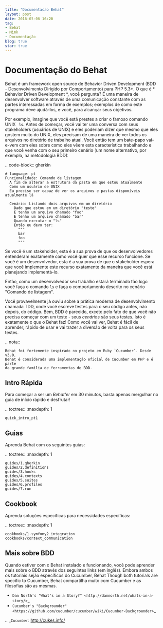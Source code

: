 ```yaml
---
title: "Documentacao Behat"
layout: post
date: 2016-05-06 16:20
tag:
- Behat
- Mink
- Documentação
blog: true
star: true
---
```


Documentação do Behat
=====================

Behat é um framework open source de Behavior Driven Development (BDD - Desenvolvimento Dirigido por Comportamento) para PHP 5.3+.
O que é * Behavior Driven Development *, você pergunta? É uma maneira de desenvolver software
através de uma comunicação constante com as partes interessadas em forma de exemplos;
exemplos de como este programa deve ajudá-los, e você, para alcançar seus objetivos.

Por exemplo, imagine que você está prestes a criar o famoso comando UNIX `` ls``.
Antes de começar, você vai ter uma conversa com seus stakeholders (usuários de UNIX) e eles poderiam dizer que mesmo que eles gostem muito do UNIX, eles precisam de uma maneira de ver todos os arquivos no diretório de trabalho atual. Você então tem um bate-papo vai-e-vem com eles sobre como eles vêem esta característica trabalhando e que você venha com o seu primeiro cenário (um nome alternativo, por exemplo, na metodologia BDD):

.. code-block:: gherkin

    # language: pt
    Funcionalidade: Comando de listagem
      A fim de alterar a estrutura da pasta em que estou atualmente
      Como um usuário de UNIX
      Eu preciso ser capaz de ver os arquivos e pastas disponíveis atualmente lá

      Cenário: Listando dois arquivos em um diretório
        Dado que estou em um diretório "teste"
        E tenho um arquivo chamado "foo"
        E tenho um arquivo chamado "bar"
        Quando executar o "ls"
        Então eu devo ter:
          """
          bar
          foo
          """


Se você é um stakeholder, esta é a sua prova de que os desenvolvedores entenderam exatamente como você quer que esse
recurso funcione. Se você é um desenvolvedor, esta é a sua prova de que o stakeholder espera que você implemente este
recurso exatamente da maneira que você está planejando implementá-lo.

Então, como um desenvolvedor seu trabalho estará terminado tão logo você faça o comando ``ls`` e faça o comportamento descrito no cenário "Comando de listagem".

Você provavelmente já ouviu sobre a prática moderna de desenvolvimento chamada TDD, onde você escreve testes para o seu
código antes, não depois, do código. Bem, BDD é parecido, exceto pelo fato de que você não precisa começar com um teste - seus *cenários* são seus testes. Isto é exatamente o que o Behat faz! Como você vai ver, Behat é fácil de aprender, rápido de usar e vai trazer a diversão de volta para os seus testes.

.. nota::

    Behat foi fortemente inspirado no projeto em Ruby `Cucumber`. Desde v3.0,
    Behat é considerada uma implementação oficial de Cucumber em PHP e é parte
    da grande família de ferramentas de BDD.

Intro Rápida
------------

Para começar a ser um *Behat'er* em 30 minutos, basta apenas mergulhar no guia de início rápido e desfrutar!

.. toctree::
    :maxdepth: 1

    quick_intro_pt1

Guias
-----

Aprenda Behat com os seguintes guias:

.. toctree::
    :maxdepth: 1

    guides/1.gherkin
    guides/2.definitions
    guides/3.hooks
    guides/4.contexts
    guides/5.suites
    guides/6.profiles
    guides/7.run

Cookbook
--------

Aprenda soluções específicas para necessidades específicas:

.. toctree::
    :maxdepth: 1

    cookbooks/1.symfony2_integration
    cookbooks/context_communication

Mais sobre BDD
--------------

Quando estiver com o Behat instalado e funcionando, você pode aprender mais sobre o BDD através dos seguintes links (em inglês). Embora ambos os tutoriais sejão específicos do Cucumber, Behat
Though both tutorials are specific to Cucumber, Behat compartilha muito com Cucumber e as filosofias são as mesmas.

* `Dan North's "What's in a Story?" <http://dannorth.net/whats-in-a-story/>`_
* `Cucumber's "Backgrounder" <https://github.com/cucumber/cucumber/wiki/Cucumber-Backgrounder>`_

.. _`Cucumber`: http://cukes.info/
